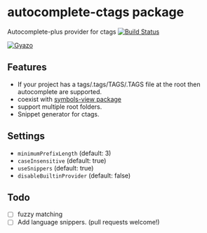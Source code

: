 # autocomplete-ctags package

Autocomplete-plus provider for ctags
[![Build Status](https://travis-ci.org/aki77/atom-autocomplete-ctags.svg)](https://travis-ci.org/aki77/atom-autocomplete-ctags)

[![Gyazo](http://i.gyazo.com/007c0aef7ad4a05c1f94ee8ce6a00d41.gif)](http://gyazo.com/007c0aef7ad4a05c1f94ee8ce6a00d41)

## Features

* If your project has a tags/.tags/TAGS/.TAGS file at the root then autocomplete are supported.
* coexist with [symbols-view package](https://atom.io/packages/symbols-view)
* support multiple root folders.
* Snippet generator for ctags.

## Settings

* `minimumPrefixLength` (default: 3)
* `caseInsensitive` (default: true)
* `useSnippers` (default: true)
* `disableBuiltinProvider` (default: false)

## Todo

* [ ] fuzzy matching
* [ ] Add language snippers. (pull requests welcome!)
